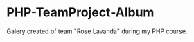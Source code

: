 PHP-TeamProject-Album
=====================

Galery created of team "Rose Lavanda" during my PHP course. 

